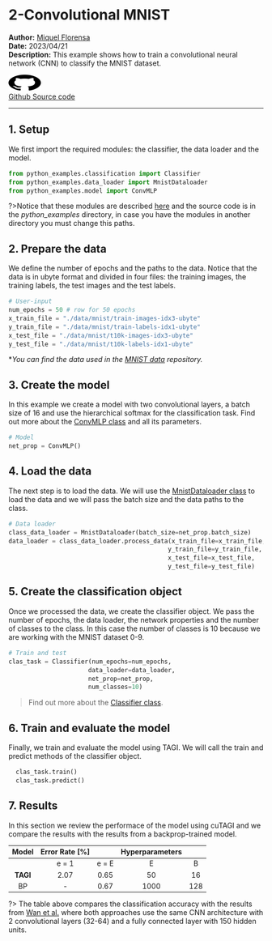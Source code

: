 # 2-Convolutional MNIST

**Author:** [Miquel Florensa](https://www.linkedin.com/in/miquel-florensa/)  
**Date:** 2023/04/21  
**Description:** This example shows how to train a convolutional neural network (CNN) to classify the MNIST dataset.

<a href="https://github.com/miquelflorensa/miquelflorensa.github.io/blob/main/code/2conv_classification_runner.py" class="github-link">
  <div class="github-icon-container">
    <img src="../../images/GitHub-Mark.png" alt="GitHub" height="32" width="64">
  </div>
  <div class="github-text-container">
    Github Source code
  </div>
</a>

---

## 1. Setup

We first import the required modules: the classifier, the data loader and the model.

```python
from python_examples.classification import Classifier
from python_examples.data_loader import MnistDataloader
from python_examples.model import ConvMLP

```

?>Notice that these modules are described [here](modules/modules.md) and the source code is in the *python_examples* directory, in case you have the modules in another directory you must change this paths.

## 2. Prepare the data

We define the number of epochs and the paths to the data. Notice that the data is in ubyte format and divided in four files: the training images, the training labels, the test images and the test labels.

```python
# User-input
num_epochs = 50 # row for 50 epochs
x_train_file = "./data/mnist/train-images-idx3-ubyte"
y_train_file = "./data/mnist/train-labels-idx1-ubyte"
x_test_file = "./data/mnist/t10k-images-idx3-ubyte"
y_test_file = "./data/mnist/t10k-labels-idx1-ubyte"
```

**You can find the data used in the [MNIST data](https://github.com/lhnguyen102/cuTAGI/tree/main/data/mnist) repository.*

## 3. Create the model

In this example we create a model with two convolutional layers, a batch size of 16 and use the hierarchical softmax for the classification task. Find out more about the [ConvMLP class](modules/models?id=_2-conv-mnist-classification-mlp-class) and all its parameters.

```python
# Model
net_prop = ConvMLP()
```

## 4. Load the data

The next step is to load the data. We will use the [MnistDataloader class](modules/data-loader?id=data-loader) to load the data and we will pass the batch size and the data paths to the class.

```python
# Data loader
class_data_loader = MnistDataloader(batch_size=net_prop.batch_size)
data_loader = class_data_loader.process_data(x_train_file=x_train_file,
                                            y_train_file=y_train_file,
                                            x_test_file=x_test_file,
                                            y_test_file=y_test_file)
```

## 5. Create the classification object

Once we processed the data, we create the classifier object. We pass the number of epochs, the data loader, the network properties and the number of classes to the class. In this case the number of classes is 10 because we are working with the MNIST dataset 0-9.

```python
# Train and test
clas_task = Classifier(num_epochs=num_epochs,
                      data_loader=data_loader,
                      net_prop=net_prop,
                      num_classes=10)
```

> Find out more about the [Classifier class](modules/classifier.md).

## 6. Train and evaluate the model

Finally, we train and evaluate the model using TAGI. We will call the train and predict methods of the classifier object.

```python
  clas_task.train()
  clas_task.predict()
```

## 7. Results

In this section we review the performace of the model using cuTAGI and we compare the results with the results from a backprop-trained model.

|  Model   | Error Rate [%] |       | Hyperparameters |       |
| :------: | :------------: | :---: | :-------------: | :---: |
|          |     e = 1      | e = E |        E        |   B   |
| **TAGI** |      2.07      | 0.65  |       50        |  16   |
|    BP    |       -        | 0.67  |      1000       |  128  |

?> The table above compares the classification accuracy with the results from [Wan et al.](http://proceedings.mlr.press/v28/wan13.pdf) where both approaches use the same CNN architecture with 2 convolutional layers (32-64) and a fully connected layer with 150 hidden units.
